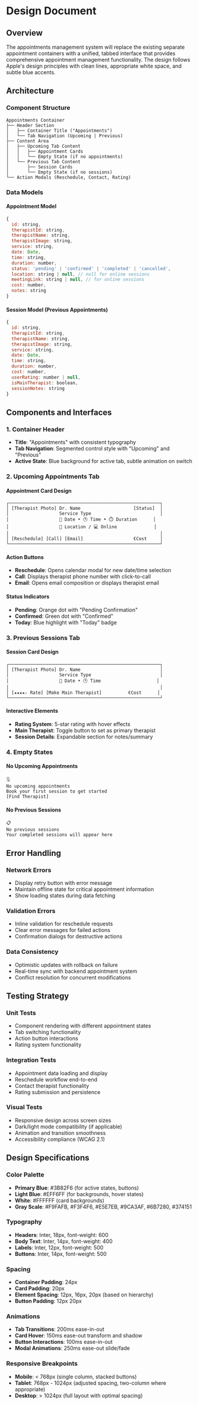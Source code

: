 # Design Document

## Overview

The appointments management system will replace the existing separate appointment containers with a unified, tabbed interface that provides comprehensive appointment management functionality. The design follows Apple's design principles with clean lines, appropriate white space, and subtle blue accents.

## Architecture

### Component Structure
```
Appointments Container
├── Header Section
│   ├── Container Title ("Appointments")
│   └── Tab Navigation (Upcoming | Previous)
├── Content Area
│   ├── Upcoming Tab Content
│   │   ├── Appointment Cards
│   │   └── Empty State (if no appointments)
│   └── Previous Tab Content
│       ├── Session Cards
│       └── Empty State (if no sessions)
└── Action Modals (Reschedule, Contact, Rating)
```

### Data Models

#### Appointment Model
```javascript
{
  id: string,
  therapistId: string,
  therapistName: string,
  therapistImage: string,
  service: string,
  date: Date,
  time: string,
  duration: number,
  status: 'pending' | 'confirmed' | 'completed' | 'cancelled',
  location: string | null, // null for online sessions
  meetingLink: string | null, // for online sessions
  cost: number,
  notes: string
}
```

#### Session Model (Previous Appointments)
```javascript
{
  id: string,
  therapistId: string,
  therapistName: string,
  therapistImage: string,
  service: string,
  date: Date,
  time: string,
  duration: number,
  cost: number,
  userRating: number | null,
  isMainTherapist: boolean,
  sessionNotes: string
}
```

## Components and Interfaces

### 1. Container Header
- **Title**: "Appointments" with consistent typography
- **Tab Navigation**: Segmented control style with "Upcoming" and "Previous"
- **Active State**: Blue background for active tab, subtle animation on switch

### 2. Upcoming Appointments Tab

#### Appointment Card Design
```
┌─────────────────────────────────────────────────────────┐
│ [Therapist Photo] Dr. Name                    [Status]  │
│                   Service Type                          │
│                   📅 Date • 🕐 Time • ⏱️ Duration      │
│                   📍 Location / 💻 Online              │
│                                                         │
│ [Reschedule] [Call] [Email]                   €Cost     │
└─────────────────────────────────────────────────────────┘
```

#### Action Buttons
- **Reschedule**: Opens calendar modal for new date/time selection
- **Call**: Displays therapist phone number with click-to-call
- **Email**: Opens email composition or displays therapist email

#### Status Indicators
- **Pending**: Orange dot with "Pending Confirmation"
- **Confirmed**: Green dot with "Confirmed"
- **Today**: Blue highlight with "Today" badge

### 3. Previous Sessions Tab

#### Session Card Design
```
┌─────────────────────────────────────────────────────────┐
│ [Therapist Photo] Dr. Name                              │
│                   Service Type                          │
│                   📅 Date • 🕐 Time                     │
│                                                         │
│ [★★★★☆ Rate] [Make Main Therapist]          €Cost      │
└─────────────────────────────────────────────────────────┘
```

#### Interactive Elements
- **Rating System**: 5-star rating with hover effects
- **Main Therapist**: Toggle button to set as primary therapist
- **Session Details**: Expandable section for notes/summary

### 4. Empty States

#### No Upcoming Appointments
```
🗓️
No upcoming appointments
Book your first session to get started
[Find Therapist]
```

#### No Previous Sessions
```
📋
No previous sessions
Your completed sessions will appear here
```

## Error Handling

### Network Errors
- Display retry button with error message
- Maintain offline state for critical appointment information
- Show loading states during data fetching

### Validation Errors
- Inline validation for reschedule requests
- Clear error messages for failed actions
- Confirmation dialogs for destructive actions

### Data Consistency
- Optimistic updates with rollback on failure
- Real-time sync with backend appointment system
- Conflict resolution for concurrent modifications

## Testing Strategy

### Unit Tests
- Component rendering with different appointment states
- Tab switching functionality
- Action button interactions
- Rating system functionality

### Integration Tests
- Appointment data loading and display
- Reschedule workflow end-to-end
- Contact therapist functionality
- Rating submission and persistence

### Visual Tests
- Responsive design across screen sizes
- Dark/light mode compatibility (if applicable)
- Animation and transition smoothness
- Accessibility compliance (WCAG 2.1)

## Design Specifications

### Color Palette
- **Primary Blue**: #3B82F6 (for active states, buttons)
- **Light Blue**: #EFF6FF (for backgrounds, hover states)
- **White**: #FFFFFF (card backgrounds)
- **Gray Scale**: #F9FAFB, #F3F4F6, #E5E7EB, #9CA3AF, #6B7280, #374151

### Typography
- **Headers**: Inter, 18px, font-weight: 600
- **Body Text**: Inter, 14px, font-weight: 400
- **Labels**: Inter, 12px, font-weight: 500
- **Buttons**: Inter, 14px, font-weight: 500

### Spacing
- **Container Padding**: 24px
- **Card Padding**: 20px
- **Element Spacing**: 12px, 16px, 20px (based on hierarchy)
- **Button Padding**: 12px 20px

### Animations
- **Tab Transitions**: 200ms ease-in-out
- **Card Hover**: 150ms ease-out transform and shadow
- **Button Interactions**: 100ms ease-in-out
- **Modal Animations**: 250ms ease-out slide/fade

### Responsive Breakpoints
- **Mobile**: < 768px (single column, stacked buttons)
- **Tablet**: 768px - 1024px (adjusted spacing, two-column where appropriate)
- **Desktop**: > 1024px (full layout with optimal spacing)